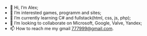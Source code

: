 - 👋 Hi, I’m Alex;
- 👀 I’m interested games, programm and sites;
- 🌱 I’m currently learning C# and fullstack(html, css, js, php);
- 💞️ I’m looking to collaborate on Microsoft, Google, Valve, Yandex;
- 📫 How to reach me my gmail 777999@gmail.com.

<!---
Syneation/Syneation is a ✨ special ✨ repository because its `README.md` (this file) appears on your GitHub profile.
You can click the Preview link to take a look at your changes.
--->
